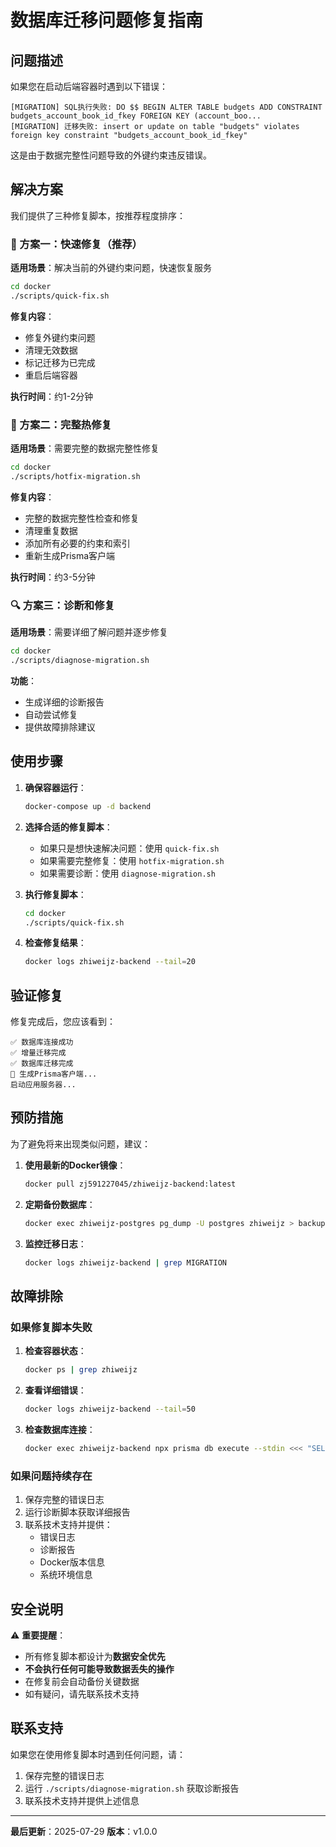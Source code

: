 # 数据库迁移问题修复指南

## 问题描述

如果您在启动后端容器时遇到以下错误：

```
[MIGRATION] SQL执行失败: DO $$ BEGIN ALTER TABLE budgets ADD CONSTRAINT budgets_account_book_id_fkey FOREIGN KEY (account_boo...
[MIGRATION] 迁移失败: insert or update on table "budgets" violates foreign key constraint "budgets_account_book_id_fkey"
```

这是由于数据完整性问题导致的外键约束违反错误。

## 解决方案

我们提供了三种修复脚本，按推荐程度排序：

### 🚀 方案一：快速修复（推荐）

**适用场景**：解决当前的外键约束问题，快速恢复服务

```bash
cd docker
./scripts/quick-fix.sh
```

**修复内容**：
- 修复外键约束问题
- 清理无效数据
- 标记迁移为已完成
- 重启后端容器

**执行时间**：约1-2分钟

### 🔧 方案二：完整热修复

**适用场景**：需要完整的数据完整性修复

```bash
cd docker
./scripts/hotfix-migration.sh
```

**修复内容**：
- 完整的数据完整性检查和修复
- 清理重复数据
- 添加所有必要的约束和索引
- 重新生成Prisma客户端

**执行时间**：约3-5分钟

### 🔍 方案三：诊断和修复

**适用场景**：需要详细了解问题并逐步修复

```bash
cd docker
./scripts/diagnose-migration.sh
```

**功能**：
- 生成详细的诊断报告
- 自动尝试修复
- 提供故障排除建议

## 使用步骤

1. **确保容器运行**：
   ```bash
   docker-compose up -d backend
   ```

2. **选择合适的修复脚本**：
   - 如果只是想快速解决问题：使用 `quick-fix.sh`
   - 如果需要完整修复：使用 `hotfix-migration.sh`
   - 如果需要诊断：使用 `diagnose-migration.sh`

3. **执行修复脚本**：
   ```bash
   cd docker
   ./scripts/quick-fix.sh
   ```

4. **检查修复结果**：
   ```bash
   docker logs zhiweijz-backend --tail=20
   ```

## 验证修复

修复完成后，您应该看到：

```
✅ 数据库连接成功
✅ 增量迁移完成
✅ 数据库迁移完成
🔧 生成Prisma客户端...
启动应用服务器...
```

## 预防措施

为了避免将来出现类似问题，建议：

1. **使用最新的Docker镜像**：
   ```bash
   docker pull zj591227045/zhiweijz-backend:latest
   ```

2. **定期备份数据库**：
   ```bash
   docker exec zhiweijz-postgres pg_dump -U postgres zhiweijz > backup.sql
   ```

3. **监控迁移日志**：
   ```bash
   docker logs zhiweijz-backend | grep MIGRATION
   ```

## 故障排除

### 如果修复脚本失败

1. **检查容器状态**：
   ```bash
   docker ps | grep zhiweijz
   ```

2. **查看详细错误**：
   ```bash
   docker logs zhiweijz-backend --tail=50
   ```

3. **检查数据库连接**：
   ```bash
   docker exec zhiweijz-backend npx prisma db execute --stdin <<< "SELECT 1;"
   ```

### 如果问题持续存在

1. 保存完整的错误日志
2. 运行诊断脚本获取详细报告
3. 联系技术支持并提供：
   - 错误日志
   - 诊断报告
   - Docker版本信息
   - 系统环境信息

## 安全说明

⚠️ **重要提醒**：

- 所有修复脚本都设计为**数据安全优先**
- **不会执行任何可能导致数据丢失的操作**
- 在修复前会自动备份关键数据
- 如有疑问，请先联系技术支持

## 联系支持

如果您在使用修复脚本时遇到任何问题，请：

1. 保存完整的错误日志
2. 运行 `./scripts/diagnose-migration.sh` 获取诊断报告
3. 联系技术支持并提供上述信息

---

**最后更新**：2025-07-29
**版本**：v1.0.0
